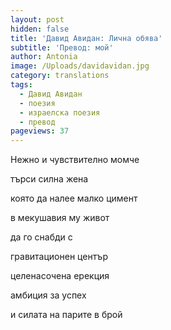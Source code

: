 ```yaml
---
layout: post
hidden: false
title: 'Давид Авидан: Лична обява'
subtitle: 'Превод: мой'
author: Antonia
image: /Uploads/davidavidan.jpg
category: translations
tags:
  - Давид Авидан
  - поезия
  - израелска поезия
  - превод
pageviews: 37
---
```

Нежно и чувствително момче

търси силна жена

която да налее малко цимент

в мекушавия му живот

да го снабди с

гравитационен център

целенасочена ерекция

амбиция за успех

и силата на парите в брой
